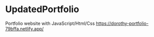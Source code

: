 # UpdatedPortfolio
Portfolio website with JavaScript/Html/Css
https://dorothy-portfolio-79bffa.netlify.app/

